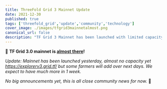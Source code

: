 ```yaml
---
title: ThreeFold Grid 3 Mainnet Update
date: 2021-12-30
published: true
tags: ['threefold_grid','update','community','technology']
cover_image: ./images/tfgrid3mainnetalmost.png
canonical_url: false
description: "TF Grid 3 Mainnet has been launched with limited capacity! Just close community news, for now."
---
```


👀 **TF Grid 3.0 mainnet is [almost there](https://forum.threefold.io/t/tfgrid-mainnet-almost-there/1624/2)!**

*Update: Mainnet has been launched yesterday, almost no capacity yet https://explorerv3.grid.tf/ but some farmers will add over next days. We expect to have much more in 1 week.*

*No big announcements yet, this is all close community news for now.* 🙏